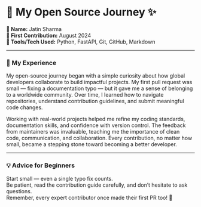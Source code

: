 # 🌟 My Open Source Journey ✨

**👤 Name:** Jatin Sharma  
**📅 First Contribution:** August 2024  
**🔧 Tools/Tech Used:** Python, FastAPI, Git, GitHub, Markdown  

---

### 🌱 My Experience
My open-source journey began with a simple curiosity about how global developers collaborate to build impactful projects. My first pull request was small — fixing a documentation typo — but it gave me a sense of belonging to a worldwide community. Over time, I learned how to navigate repositories, understand contribution guidelines, and submit meaningful code changes.  

Working with real-world projects helped me refine my coding standards, documentation skills, and confidence with version control. The feedback from maintainers was invaluable, teaching me the importance of clean code, communication, and collaboration. Every contribution, no matter how small, became a stepping stone toward becoming a better developer.  

---

### 💡 Advice for Beginners
Start small — even a single typo fix counts.  
Be patient, read the contribution guide carefully, and don’t hesitate to ask questions.  
Remember, every expert contributor once made their first PR too! 🚀
